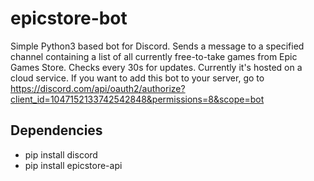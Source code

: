 # epicstore-bot

Simple Python3 based bot for Discord. 
Sends a message to a specified channel containing a list of all currently free-to-take games from Epic Games Store. 
Checks every 30s for updates. Currently it's hosted on a cloud service. If you want to add this bot to your server, go to 
https://discord.com/api/oauth2/authorize?client_id=1047152133742542848&permissions=8&scope=bot

## Dependencies
* pip install discord
* pip install epicstore-api
